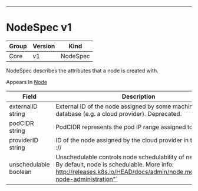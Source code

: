 

-----------
# NodeSpec v1



Group        | Version     | Kind
------------ | ---------- | -----------
Core | v1 | NodeSpec







NodeSpec describes the attributes that a node is created with.

<aside class="notice">
Appears In <a href="#node-v1">Node</a> </aside>

Field        | Description
------------ | -----------
externalID <br /> string | External ID of the node assigned by some machine database (e.g. a cloud provider). Deprecated.
podCIDR <br /> string | PodCIDR represents the pod IP range assigned to the node.
providerID <br /> string | ID of the node assigned by the cloud provider in the format: <ProviderName>://<ProviderSpecificNodeID>
unschedulable <br /> boolean | Unschedulable controls node schedulability of new pods. By default, node is schedulable. More info: http://releases.k8s.io/HEAD/docs/admin/node.md#manual-node-administration"`







